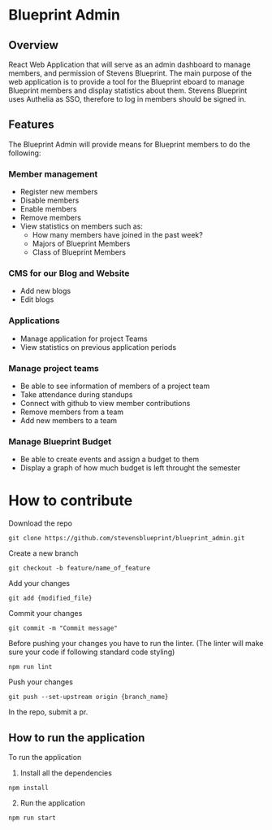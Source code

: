 # Blueprint Admin
## Overview
React Web Application that will serve as an admin dashboard to manage members, and permission of Stevens Blueprint. The main purpose of the web application is to provide a tool for the Blueprint eboard to manage Blueprint members and display statistics about them. Stevens Blueprint uses Authelia as SSO, therefore to log in members should be signed in. 
## Features
The Blueprint Admin will provide means for Blueprint members to do the following:

### Member management
- Register new members
- Disable members
- Enable members
- Remove members
- View statistics on members such as:
    - How many members have joined in the past week?
    - Majors of Blueprint Members
    - Class of Blueprint Members

### CMS for our Blog and Website
- Add new blogs
- Edit blogs

### Applications
- Manage application for project Teams
- View statistics on previous application periods

### Manage project teams
- Be able to see information of members of a project team
- Take attendance during standups
- Connect with github to view member contributions
- Remove members from a team
- Add new members to a team

### Manage Blueprint Budget
- Be able to create events and assign a budget to them
- Display a graph of how much budget is left throught the semester

# How to contribute
Download the repo
```
git clone https://github.com/stevensblueprint/blueprint_admin.git
```
Create a new branch
```
git checkout -b feature/name_of_feature
```
Add your changes
```
git add {modified_file}
```
Commit your changes
```
git commit -m "Commit message"
```
Before pushing your changes you have to run the linter. (The linter will
make sure your code if following standard code styling)
```
npm run lint
```
Push your changes
```
git push --set-upstream origin {branch_name}
```
In the repo, submit a pr.

## How to run the application
To run the application
1. Install all the dependencies
```
npm install
```
2. Run the application
```
npm run start
```
